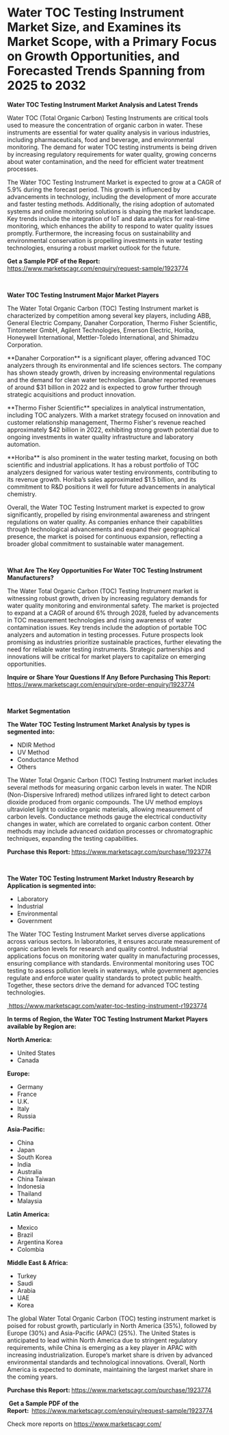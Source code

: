 <p><h1>Water TOC Testing Instrument Market Size, and Examines its Market Scope, with a Primary Focus on Growth Opportunities, and Forecasted Trends Spanning from 2025 to 2032</h1></p><p><strong>Water TOC Testing Instrument Market Analysis and Latest Trends</strong></p>
<p><p>Water TOC (Total Organic Carbon) Testing Instruments are critical tools used to measure the concentration of organic carbon in water. These instruments are essential for water quality analysis in various industries, including pharmaceuticals, food and beverage, and environmental monitoring. The demand for water TOC testing instruments is being driven by increasing regulatory requirements for water quality, growing concerns about water contamination, and the need for efficient water treatment processes.</p><p>The Water TOC Testing Instrument Market is expected to grow at a CAGR of 5.9% during the forecast period. This growth is influenced by advancements in technology, including the development of more accurate and faster testing methods. Additionally, the rising adoption of automated systems and online monitoring solutions is shaping the market landscape. Key trends include the integration of IoT and data analytics for real-time monitoring, which enhances the ability to respond to water quality issues promptly. Furthermore, the increasing focus on sustainability and environmental conservation is propelling investments in water testing technologies, ensuring a robust market outlook for the future.</p></p>
<p><strong>Get a Sample PDF of the Report:&nbsp;</strong> <a href="https://www.marketscagr.com/enquiry/request-sample/1923774?utm_campaign=1905&utm_medium=2&utm_source=Github&utm_content=ia&utm_term=14012025&utm_id=water-toc-testing-instrument">https://www.marketscagr.com/enquiry/request-sample/1923774</a></p>
<p>&nbsp;</p>
<p><strong>Water TOC Testing Instrument Major Market Players</strong></p>
<p><p>The Water Total Organic Carbon (TOC) Testing Instrument market is characterized by competition among several key players, including ABB, General Electric Company, Danaher Corporation, Thermo Fisher Scientific, Tintometer GmbH, Agilent Technologies, Emerson Electric, Horiba, Honeywell International, Mettler-Toledo International, and Shimadzu Corporation. </p><p>**Danaher Corporation** is a significant player, offering advanced TOC analyzers through its environmental and life sciences sectors. The company has shown steady growth, driven by increasing environmental regulations and the demand for clean water technologies. Danaher reported revenues of around $31 billion in 2022 and is expected to grow further through strategic acquisitions and product innovation.</p><p>**Thermo Fisher Scientific** specializes in analytical instrumentation, including TOC analyzers. With a market strategy focused on innovation and customer relationship management, Thermo Fisher's revenue reached approximately $42 billion in 2022, exhibiting strong growth potential due to ongoing investments in water quality infrastructure and laboratory automation.</p><p>**Horiba** is also prominent in the water testing market, focusing on both scientific and industrial applications. It has a robust portfolio of TOC analyzers designed for various water testing environments, contributing to its revenue growth. Horiba’s sales approximated $1.5 billion, and its commitment to R&D positions it well for future advancements in analytical chemistry.</p><p>Overall, the Water TOC Testing Instrument market is expected to grow significantly, propelled by rising environmental awareness and stringent regulations on water quality. As companies enhance their capabilities through technological advancements and expand their geographical presence, the market is poised for continuous expansion, reflecting a broader global commitment to sustainable water management.</p></p>
<p>&nbsp;</p>
<p><strong>What Are The Key Opportunities For Water TOC Testing Instrument Manufacturers?</strong></p>
<p><p>The Water Total Organic Carbon (TOC) Testing Instrument market is witnessing robust growth, driven by increasing regulatory demands for water quality monitoring and environmental safety. The market is projected to expand at a CAGR of around 6% through 2028, fueled by advancements in TOC measurement technologies and rising awareness of water contamination issues. Key trends include the adoption of portable TOC analyzers and automation in testing processes. Future prospects look promising as industries prioritize sustainable practices, further elevating the need for reliable water testing instruments. Strategic partnerships and innovations will be critical for market players to capitalize on emerging opportunities.</p></p>
<p><strong>Inquire or Share Your Questions If Any Before Purchasing This Report:</strong> <a href="https://www.marketscagr.com/enquiry/pre-order-enquiry/1923774?utm_campaign=1905&utm_medium=2&utm_source=Github&utm_content=ia&utm_term=14012025&utm_id=water-toc-testing-instrument">https://www.marketscagr.com/enquiry/pre-order-enquiry/1923774</a></p>
<p>&nbsp;</p>
<p><strong>Market Segmentation</strong></p>
<p><strong>The Water TOC Testing Instrument Market Analysis by types is segmented into:</strong></p>
<p><ul><li>NDIR Method</li><li>UV Method</li><li>Conductance Method</li><li>Others</li></ul></p>
<p><p>The Water Total Organic Carbon (TOC) Testing Instrument market includes several methods for measuring organic carbon levels in water. The NDIR (Non-Dispersive Infrared) method utilizes infrared light to detect carbon dioxide produced from organic compounds. The UV method employs ultraviolet light to oxidize organic materials, allowing measurement of carbon levels. Conductance methods gauge the electrical conductivity changes in water, which are correlated to organic carbon content. Other methods may include advanced oxidation processes or chromatographic techniques, expanding the testing capabilities.</p></p>
<p><strong>Purchase this Report:&nbsp;</strong><a href="https://www.marketscagr.com/purchase/1923774?utm_campaign=1905&utm_medium=2&utm_source=Github&utm_content=ia&utm_term=14012025&utm_id=water-toc-testing-instrument">https://www.marketscagr.com/purchase/1923774</a></p>
<p>&nbsp;</p>
<p><strong>The Water TOC Testing Instrument Market Industry Research by Application is segmented into:</strong></p>
<p><ul><li>Laboratory</li><li>Industrial</li><li>Environmental</li><li>Government</li></ul></p>
<p><p>The Water TOC Testing Instrument Market serves diverse applications across various sectors. In laboratories, it ensures accurate measurement of organic carbon levels for research and quality control. Industrial applications focus on monitoring water quality in manufacturing processes, ensuring compliance with standards. Environmental monitoring uses TOC testing to assess pollution levels in waterways, while government agencies regulate and enforce water quality standards to protect public health. Together, these sectors drive the demand for advanced TOC testing technologies.</p></p>
<p><a href="https://www.marketscagr.com/water-toc-testing-instrument-r1923774?utm_campaign=1905&utm_medium=2&utm_source=Github&utm_content=ia&utm_term=14012025&utm_id=water-toc-testing-instrument">&nbsp;https://www.marketscagr.com/water-toc-testing-instrument-r1923774</a></p>
<p><strong>In terms of Region, the Water TOC Testing Instrument Market Players available by Region are:</strong></p>
<p>
    <p> <strong> North America: </strong>
        <ul>
            <li>United States</li>
            <li>Canada</li>
        </ul>
        </p> 
    <p> <strong> Europe: </strong>
        <ul>
            <li>Germany</li>
            <li>France</li>
            <li>U.K.</li>
            <li>Italy</li>
            <li>Russia</li>
        </ul>
        </p> 
    <p> <strong> Asia-Pacific: </strong>
        <ul>
            <li>China</li>
            <li>Japan</li>
            <li>South Korea</li>
            <li>India</li>
            <li>Australia</li>
            <li>China Taiwan</li>
            <li>Indonesia</li>
            <li>Thailand</li>
            <li>Malaysia</li>
        </ul>
        </p> 
    <p> <strong> Latin America: </strong>
        <ul>
            <li>Mexico</li>
            <li>Brazil</li>
            <li>Argentina Korea</li>
            <li>Colombia</li>
        </ul>
        </p> 
    <p> <strong> Middle East & Africa: </strong>
        <ul>
            <li>Turkey</li>
            <li>Saudi</li>
            <li>Arabia</li>
            <li>UAE</li>
            <li>Korea</li>
        </ul>
    </p>
    </p>
<p><p>The global Water Total Organic Carbon (TOC) testing instrument market is poised for robust growth, particularly in North America (35%), followed by Europe (30%) and Asia-Pacific (APAC) (25%). The United States is anticipated to lead within North America due to stringent regulatory requirements, while China is emerging as a key player in APAC with increasing industrialization. Europe’s market share is driven by advanced environmental standards and technological innovations. Overall, North America is expected to dominate, maintaining the largest market share in the coming years.</p></p>
<p><strong>Purchase this Report: </strong><a href="https://www.marketscagr.com/purchase/1923774?utm_campaign=1905&utm_medium=2&utm_source=Github&utm_content=ia&utm_term=14012025&utm_id=water-toc-testing-instrument">https://www.marketscagr.com/purchase/1923774</a></p>
<p>&nbsp;<strong>Get a Sample PDF of the Report:&nbsp;&nbsp;</strong><a href="https://www.marketscagr.com/enquiry/request-sample/1923774?utm_campaign=1905&utm_medium=2&utm_source=Github&utm_content=ia&utm_term=14012025&utm_id=water-toc-testing-instrument">https://www.marketscagr.com/enquiry/request-sample/1923774</a></p>
<p><strong></strong></p>
<p>Check more reports on <a href="https://www.marketscagr.com/?utm_campaign=1905&utm_medium=2&utm_source=Github&utm_content=ia&utm_term=14012025&utm_id=water-toc-testing-instrument">https://www.marketscagr.com/</a></p>